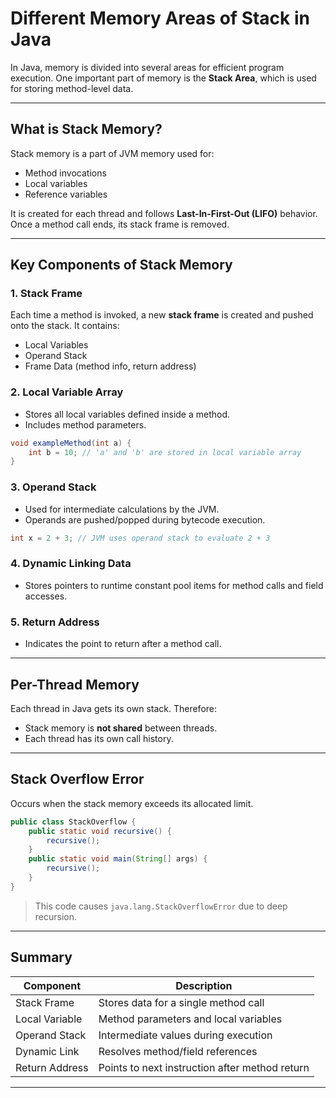 # Different Memory Areas of Stack in Java

In Java, memory is divided into several areas for efficient program execution. One important part of memory is the **Stack Area**, which is used for storing method-level data.

---

## What is Stack Memory?
Stack memory is a part of JVM memory used for:
- Method invocations
- Local variables
- Reference variables

It is created for each thread and follows **Last-In-First-Out (LIFO)** behavior. Once a method call ends, its stack frame is removed.

---

##  Key Components of Stack Memory

### 1. **Stack Frame**
Each time a method is invoked, a new **stack frame** is created and pushed onto the stack. It contains:
- Local Variables
- Operand Stack
- Frame Data (method info, return address)

### 2. **Local Variable Array**
- Stores all local variables defined inside a method.
- Includes method parameters.
```java
void exampleMethod(int a) {
    int b = 10; // 'a' and 'b' are stored in local variable array
}
```

### 3. **Operand Stack**
- Used for intermediate calculations by the JVM.
- Operands are pushed/popped during bytecode execution.
```java
int x = 2 + 3; // JVM uses operand stack to evaluate 2 + 3
```

### 4. **Dynamic Linking Data**
- Stores pointers to runtime constant pool items for method calls and field accesses.

### 5. **Return Address**
- Indicates the point to return after a method call.

---

## Per-Thread Memory
Each thread in Java gets its own stack. Therefore:
- Stack memory is **not shared** between threads.
- Each thread has its own call history.

---

## Stack Overflow Error
Occurs when the stack memory exceeds its allocated limit.
```java
public class StackOverflow {
    public static void recursive() {
        recursive();
    }
    public static void main(String[] args) {
        recursive();
    }
}
```
> This code causes `java.lang.StackOverflowError` due to deep recursion.

---

## Summary
| Component          | Description                                      |
|-------------------|--------------------------------------------------|
| Stack Frame        | Stores data for a single method call            |
| Local Variable     | Method parameters and local variables            |
| Operand Stack      | Intermediate values during execution            |
| Dynamic Link       | Resolves method/field references                |
| Return Address     | Points to next instruction after method return  |

---


